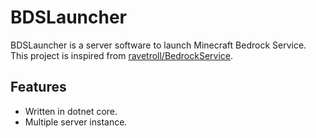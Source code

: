 # BDSLauncher

BDSLauncher is a server software to launch Minecraft Bedrock Service.
This project is inspired from [ravetroll/BedrockService](https://github.com/ravetroll/BedrockService).

## Features

- Written in dotnet core.
- Multiple server instance.